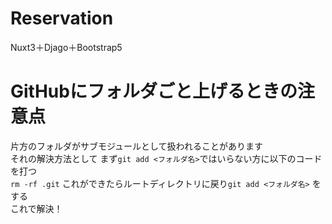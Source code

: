 # Reservation
Nuxt3＋Djago＋Bootstrap5

# GitHubにフォルダごと上げるときの注意点
片方のフォルダがサブモジュールとして扱われることがあります  
それの解決方法として
まず`git add <フォルダ名>`ではいらない方に以下のコードを打つ  
`rm -rf .git`
これができたらルートディレクトリに戻り`git add <フォルダ名>` をする  
これで解決！

